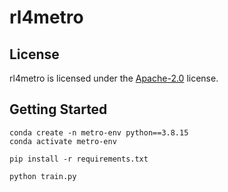 # rl4metro

## License

rl4metro is licensed under the [Apache-2.0](https://github.com/apache/tvm/blob/main/LICENSE) license.

## Getting Started

```
conda create -n metro-env python==3.8.15
conda activate metro-env

pip install -r requirements.txt

python train.py
```

